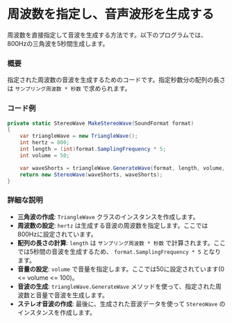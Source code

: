 # 周波数を指定し、音声波形を生成する

周波数を直接指定して音波を生成する方法です。以下のプログラムでは、800Hzの三角波を5秒間生成します。

### 概要
指定された周波数の音波を生成するためのコードです。指定秒数分の配列の長さは `サンプリング周波数 * 秒数` で求められます。

### コード例
```cs
private static StereoWave MakeStereoWave(SoundFormat format)
{
    var triangleWave = new TriangleWave();
    int hertz = 800;
    int length = (int)format.SamplingFrequency * 5;
    int volume = 50;

    var waveShorts = triangleWave.GenerateWave(format, length, volume, hertz);
    return new StereoWave(waveShorts, waveShorts);
}
```

### 詳細な説明

- **三角波の作成**: `TriangleWave` クラスのインスタンスを作成します。
- **周波数の設定**: `hertz` は生成する音波の周波数を指定します。ここでは800Hzに設定されています。
- **配列の長さの計算**: `length` は `サンプリング周波数 * 秒数` で計算されます。ここでは5秒間の音波を生成するため、 `format.SamplingFrequency * 5` となります。
- **音量の設定**: `volume` で音量を指定します。ここでは50に設定されています(0 <= volume <= 100)。
- **音波の生成**: `triangleWave.GenerateWave` メソッドを使って、指定された周波数と音量で音波を生成します。
- **ステレオ音波の作成**: 最後に、生成された音波データを使って `StereoWave` のインスタンスを作成します。